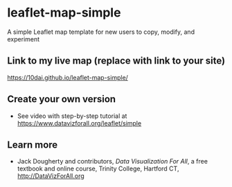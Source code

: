 # leaflet-map-simple
A simple Leaflet map template for new users to copy, modify, and experiment

## Link to my live map (replace with link to your site)

https://10dai.github.io/leaflet-map-simple/

## Create your own version
- See video with step-by-step tutorial at https://www.datavizforall.org/leaflet/simple

## Learn more
- Jack Dougherty and contributors, *Data Visualization For All*, a free textbook and online course, Trinity College, Hartford CT, http://DataVizForAll.org
